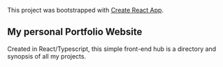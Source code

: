 This project was bootstrapped with [Create React App](https://github.com/facebook/create-react-app).


## My personal Portfolio Website
Created in React/Typescript, this simple front-end hub is a directory and synopsis of all my projects.
